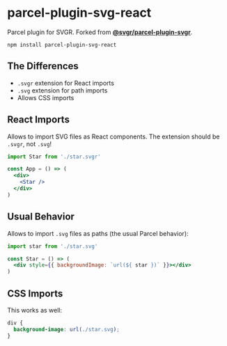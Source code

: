 # parcel-plugin-svg-react

Parcel plugin for SVGR. Forked from <a href="https://github.com/gregberge/svgr/tree/master/packages/parcel-plugin-svgr">**@svgr/parcel-plugin-svgr**</a>.

```
npm install parcel-plugin-svg-react
```

## The Differences

- `.svgr` extension for React imports
- `.svg` extension for path imports
- Allows CSS imports

## React Imports

Allows to import SVG files as React components. The extension should be `.svgr`, not `.svg`!

```jsx
import Star from './star.svgr'

const App = () => (
  <div>
    <Star />
  </div>
)
```

## Usual Behavior

Allows to import `.svg` files as paths (the usual Parcel behavior):

```jsx
import star from './star.svg'

const Star = () => (
  <div style={{ backgroundImage: `url(${ star })` }}></div>
)
```

## CSS Imports

This works as well:

```css
div {
  background-image: url(./star.svg);
}
```
